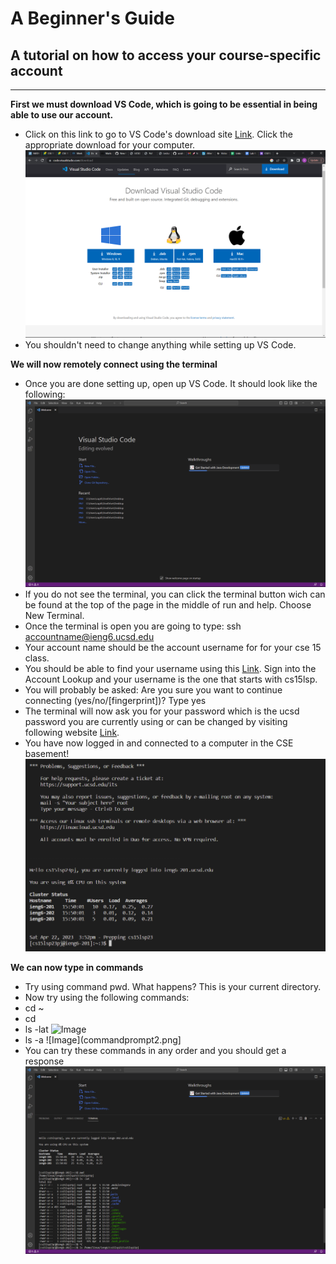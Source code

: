 # A Beginner's Guide
## A tutorial on how to access your course-specific account
---
**First we must download VS Code, which is going to be essential in being able to use our account.**
* Click on this link to go to VS Code's download site [Link](https://code.visualstudio.com/download). Click the appropriate download for your computer.
![Image](website.png)
* You shouldn't need to change anything while setting up VS Code.

**We will now remotely connect using the terminal**
* Once you are done setting up, open up VS Code. It should look like the following:
![Image](VSCodeOpen.png)
* If you do not see the terminal, you can click the terminal button wich can be found at the top of the page in the middle of run and help. Choose New Terminal.
* Once the terminal is open you are going to type: ssh accountname@ieng6.ucsd.edu
* Your account name should be the account username for for your cse 15 class.
* You should be able to find your username using this [Link](https://sdacs.ucsd.edu/~icc/index.php). Sign into the Account Lookup and your username is the one that starts with cs15lsp.
* You will probably be asked: Are you sure you want to continue connecting (yes/no/[fingerprint])? Type yes
* The terminal will now ask you for your password which is the ucsd password you are currently using or can be changed by visiting following website [Link](https://sdacs.ucsd.edu/~icc/index.php).
* You have now logged in and connected to a computer in the CSE basement!
![Image](loggedIn.png)

**We can now type in commands**
* Try using command pwd. What happens? This is your current directory.
* Now try using the following commands:
* cd ~
* cd
* ls -lat
![Image](commandprompt1.png)
* ls -a
![Image](commandprompt2.png]
* You can try these commands in any order and you should get a response
![Image](Commands.png)
